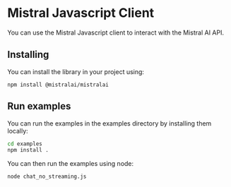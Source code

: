 # Mistral Javascript Client

You can use the Mistral Javascript client to interact with the Mistral AI API.

## Installing

You can install the library in your project using:

`npm install @mistralai/mistralai`

## Run examples

You can run the examples in the examples directory by installing them locally:

```bash
cd examples
npm install .
```

You can then run the examples using node:

```bash
node chat_no_streaming.js
```
